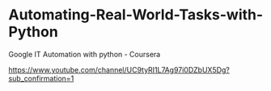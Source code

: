 # Automating-Real-World-Tasks-with-Python
Google IT Automation with python  - Coursera

https://www.youtube.com/channel/UC9tyRI1L7Ag97i0DZbUX5Dg?sub_confirmation=1
